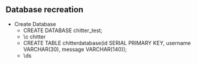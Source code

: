 ## Database recreation

- Create Database
  - CREATE DATABASE chitter_test;
  - \c chitter
  - CREATE TABLE chitterdatabase(id SERIAL PRIMARY KEY, username VARCHAR(30), message VARCHAR(140));
  - \ds
